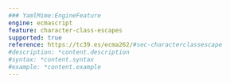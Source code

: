 ```yaml
---
### YamlMime:EngineFeature
engine: ecmascript
feature: character-class-escapes
supported: true
reference: https://tc39.es/ecma262/#sec-characterclassescape
#description: *content.description
#syntax: *content.syntax
#example: *content.example
---
```

